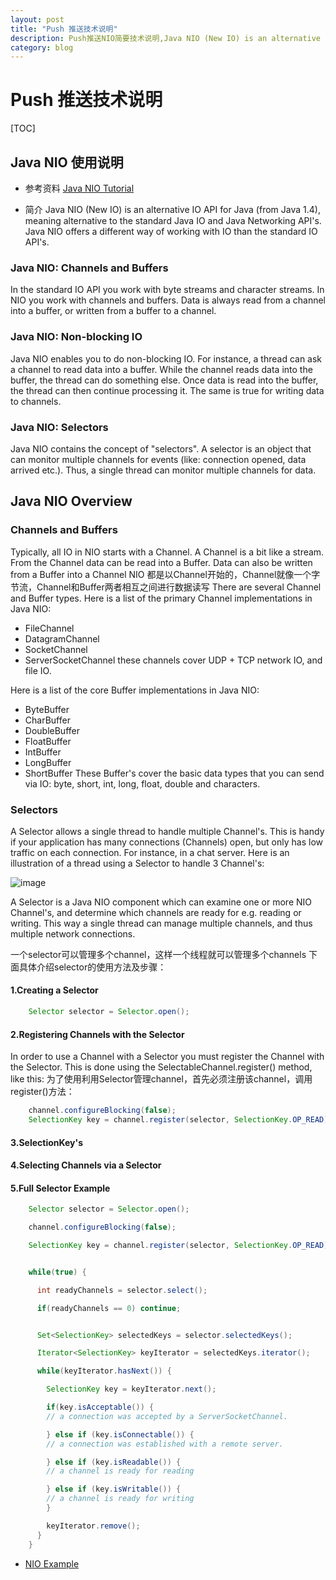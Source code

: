 ```yaml
---
layout: post
title: "Push 推送技术说明"
description: Push推送NIO简要技术说明,Java NIO (New IO) is an alternative IO API for Java (from Java 1.4), meaning alternative to the standard Java IO and Java Networking API's. Java NIO offers a different way of working with IO than the standard IO API's. 
category: blog
---
```


# Push 推送技术说明
[TOC]
## Java NIO 使用说明
* 参考资料
  [Java NIO Tutorial](http://tutorials.jenkov.com/java-nio/index.html)


* 简介
Java NIO (New IO) is an alternative IO API for Java (from Java 1.4), meaning alternative to the standard Java IO and Java Networking API's. Java NIO offers a different way of working with IO than the standard IO API's. 

### Java NIO: Channels and Buffers
In the standard IO API you work with byte streams and character streams. In NIO you work with channels and buffers. Data is always read from a channel into a buffer, or written from a buffer to a channel. 
### Java NIO: Non-blocking IO
Java NIO enables you to do non-blocking IO. For instance, a thread can ask a channel to read data into a buffer. While the channel reads data into the buffer, the thread can do something else. Once data is read into the buffer, the thread can then continue processing it. The same is true for writing data to channels. 
### Java NIO: Selectors
Java NIO contains the concept of "selectors". A selector is an object that can monitor multiple channels for events (like: connection opened, data arrived etc.). Thus, a single thread can monitor multiple channels for data. 

## Java NIO Overview
### Channels and Buffers
Typically, all IO in NIO starts with a Channel. A Channel is a bit like a stream. From the Channel data can be read into a Buffer. Data can also be written from a Buffer into a Channel
NIO 都是以Channel开始的，Channel就像一个字节流，Channel和Buffer两者相互之间进行数据读写
 There are several Channel and Buffer types. Here is a list of the primary Channel implementations in Java NIO:
 
* FileChannel
* DatagramChannel
* SocketChannel
* ServerSocketChannel
these channels cover UDP + TCP network IO, and file IO. 

Here is a list of the core Buffer implementations in Java NIO:

* ByteBuffer
* CharBuffer
* DoubleBuffer
* FloatBuffer
* IntBuffer
* LongBuffer
* ShortBuffer
These Buffer's cover the basic data types that you can send via IO: byte, short, int, long, float, double and characters. 

### Selectors

A Selector allows a single thread to handle multiple Channel's. This is handy if your application has many connections (Channels) open, but only has low traffic on each connection. For instance, in a chat server. 
Here is an illustration of a thread using a Selector to handle 3 Channel's: 

![image](http://tutorials.jenkov.com/images/java-nio/overview-selectors.png)

A Selector is a Java NIO component which can examine one or more NIO Channel's, and determine which channels are ready for e.g. reading or writing. This way a single thread can manage multiple channels, and thus multiple network connections. 

一个selector可以管理多个channel，这样一个线程就可以管理多个channels
下面具体介绍selector的使用方法及步骤：
#### 1.Creating a Selector
```java
	Selector selector = Selector.open();
```
#### 2.Registering Channels with the Selector
In order to use a Channel with a Selector you must register the Channel with the Selector. This is done using the SelectableChannel.register() method, like this: 
为了使用利用Selector管理channel，首先必须注册该channel，调用register()方法：
```java
	channel.configureBlocking(false);
	SelectionKey key = channel.register(selector, SelectionKey.OP_READ);
```
#### 3.SelectionKey's
#### 4.Selecting Channels via a Selector
#### 5.Full Selector Example
```java
	Selector selector = Selector.open();

	channel.configureBlocking(false);

	SelectionKey key = channel.register(selector, SelectionKey.OP_READ);


	while(true) {

	  int readyChannels = selector.select();

	  if(readyChannels == 0) continue;


	  Set<SelectionKey> selectedKeys = selector.selectedKeys();

	  Iterator<SelectionKey> keyIterator = selectedKeys.iterator();

	  while(keyIterator.hasNext()) {

	    SelectionKey key = keyIterator.next();

	    if(key.isAcceptable()) {
		// a connection was accepted by a ServerSocketChannel.

	    } else if (key.isConnectable()) {
		// a connection was established with a remote server.

	    } else if (key.isReadable()) {
		// a channel is ready for reading

	    } else if (key.isWritable()) {
		// a channel is ready for writing
	    }

	    keyIterator.remove();
	  }
	}

```


* [NIO Example](http://www.javadocexamples.com/java_source/br/ufsc/das/usage/nio/SelectorThread.java.html)

